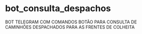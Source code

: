 # bot_consulta_despachos
BOT TELEGRAM COM COMANDOS BOTÃO PARA CONSULTA DE CAMINHÕES DESPACHADOS PARA AS FRENTES DE COLHEITA
